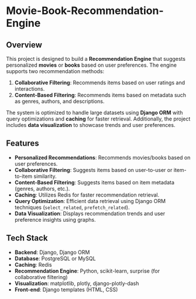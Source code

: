 # Movie-Book-Recommendation-Engine

## Overview

This project is designed to build a **Recommendation Engine** that suggests personalized **movies** or **books** based on user preferences. The engine supports two recommendation methods:

1. **Collaborative Filtering**: Recommends items based on user ratings and interactions.
2. **Content-Based Filtering**: Recommends items based on metadata such as genres, authors, and descriptions.

The system is optimized to handle large datasets using **Django ORM** with query optimizations and **caching** for faster retrieval. Additionally, the project includes **data visualization** to showcase trends and user preferences.

## Features

- **Personalized Recommendations**: Recommends movies/books based on user preferences.
- **Collaborative Filtering**: Suggests items based on user-to-user or item-to-item similarity.
- **Content-Based Filtering**: Suggests items based on item metadata (genres, authors, etc.).
- **Caching**: Utilizes Redis for faster recommendation retrieval.
- **Query Optimization**: Efficient data retrieval using Django ORM techniques (`select_related`, `prefetch_related`).
- **Data Visualization**: Displays recommendation trends and user preference insights using graphs.

## Tech Stack

- **Backend**: Django, Django ORM
- **Database**: PostgreSQL or MySQL
- **Caching**: Redis
- **Recommendation Engine**: Python, scikit-learn, surprise (for collaborative filtering)
- **Visualization**: matplotlib, plotly, django-plotly-dash
- **Front-end**: Django templates (HTML, CSS)
